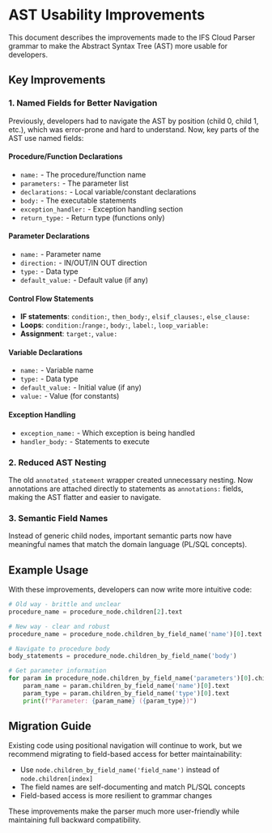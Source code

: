 # AST Usability Improvements

This document describes the improvements made to the IFS Cloud Parser grammar to make the Abstract Syntax Tree (AST) more usable for developers.

## Key Improvements

### 1. Named Fields for Better Navigation

Previously, developers had to navigate the AST by position (child 0, child 1, etc.), which was error-prone and hard to understand. Now, key parts of the AST use named fields:

#### Procedure/Function Declarations
- `name:` - The procedure/function name
- `parameters:` - The parameter list 
- `declarations:` - Local variable/constant declarations
- `body:` - The executable statements
- `exception_handler:` - Exception handling section
- `return_type:` - Return type (functions only)

#### Parameter Declarations
- `name:` - Parameter name
- `direction:` - IN/OUT/IN OUT direction
- `type:` - Data type
- `default_value:` - Default value (if any)

#### Control Flow Statements
- **IF statements**: `condition:`, `then_body:`, `elsif_clauses:`, `else_clause:`
- **Loops**: `condition:`/`range:`, `body:`, `label:`, `loop_variable:`
- **Assignment**: `target:`, `value:`

#### Variable Declarations
- `name:` - Variable name
- `type:` - Data type
- `default_value:` - Initial value (if any)
- `value:` - Value (for constants)

#### Exception Handling
- `exception_name:` - Which exception is being handled
- `handler_body:` - Statements to execute

### 2. Reduced AST Nesting

The old `annotated_statement` wrapper created unnecessary nesting. Now annotations are attached directly to statements as `annotations:` fields, making the AST flatter and easier to navigate.

### 3. Semantic Field Names

Instead of generic child nodes, important semantic parts now have meaningful names that match the domain language (PL/SQL concepts).

## Example Usage

With these improvements, developers can now write more intuitive code:

```python
# Old way - brittle and unclear
procedure_name = procedure_node.children[2].text

# New way - clear and robust  
procedure_name = procedure_node.children_by_field_name('name')[0].text

# Navigate to procedure body
body_statements = procedure_node.children_by_field_name('body')

# Get parameter information
for param in procedure_node.children_by_field_name('parameters')[0].children:
    param_name = param.children_by_field_name('name')[0].text
    param_type = param.children_by_field_name('type')[0].text
    print(f"Parameter: {param_name} ({param_type})")
```

## Migration Guide

Existing code using positional navigation will continue to work, but we recommend migrating to field-based access for better maintainability:

- Use `node.children_by_field_name('field_name')` instead of `node.children[index]`
- The field names are self-documenting and match PL/SQL concepts
- Field-based access is more resilient to grammar changes

These improvements make the parser much more user-friendly while maintaining full backward compatibility.

